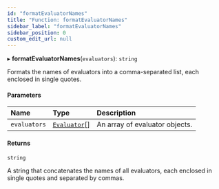 ```yaml
---
id: "formatEvaluatorNames"
title: "Function: formatEvaluatorNames"
sidebar_label: "formatEvaluatorNames"
sidebar_position: 0
custom_edit_url: null
---
```


▸ **formatEvaluatorNames**(`evaluators`): `string`

Formats the names of evaluators into a comma-separated list, each enclosed in single quotes.

#### Parameters

| Name | Type | Description |
| :------ | :------ | :------ |
| `evaluators` | [`Evaluator`](../interfaces/Evaluator.md)[] | An array of evaluator objects. |

#### Returns

`string`

A string that concatenates the names of all evaluators, each enclosed in single quotes and separated by commas.

